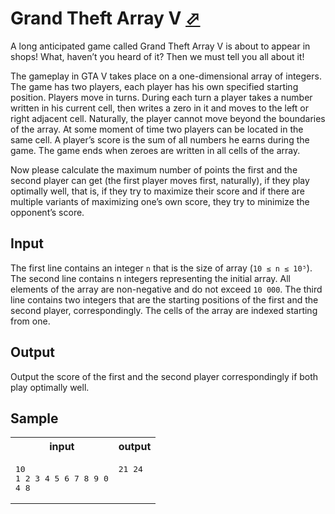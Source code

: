 # Grand Theft Array V [⬀](https://acm.timus.ru/problem.aspx?space=1&num=2000)

A long anticipated game called Grand Theft Array V is about to appear in shops! What, haven’t you heard of it? Then we must tell you all about it!

The gameplay in GTA V takes place on a one-dimensional array of integers. The game has two players, each player has his own specified starting position. Players move in turns. During each turn a player takes a number written in his current cell, then writes a zero in it and moves to the left or right adjacent cell. Naturally, the player cannot move beyond the boundaries of the array. At some moment of time two players can be located in the same cell. A player’s score is the sum of all numbers he earns during the game. The game ends when zeroes are written in all cells of the array.

Now please calculate the maximum number of points the first and the second player can get (the first player moves first, naturally), if they play optimally well, that is, if they try to maximize their score and if there are multiple variants of maximizing one’s own score, they try to minimize the opponent’s score.

## Input

The first line contains an integer `n` that is the size of array (`10 ≤ n ≤ 10⁵`). The second line contains n integers representing the initial array. All elements of the array are non-negative and do not exceed `10 000`. The third line contains two integers that are the starting positions of the first and the second player, correspondingly. The cells of the array are indexed starting from one.

## Output

Output the score of the first and the second player correspondingly if both play optimally well.

## Sample

<table>
<tr>
<th>input</th>
<th>output</th>
</tr>
<tr>
<td style="vertical-align: top">
<pre style="white-space:pre">
10
1 2 3 4 5 6 7 8 9 0
4 8
</pre>
</td>
<td style="vertical-align: top">
<pre style="white-space:pre">
21 24
</pre>
</td>
</tr>
</table>
